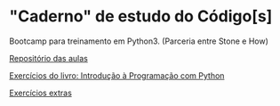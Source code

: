 # "Caderno" de estudo do Código[s]

Bootcamp para treinamento em Python3.
(Parceria entre Stone e How)

[Repositório das aulas](https://github.com/YuriAoyamaSE/codigo_s/tree/main/aulas)

[Exercícios do livro: Introdução à Programação com Python](https://github.com/YuriAoyamaSE/codigo_s/tree/main/exercicios)

[Exercícios extras](https://github.com/YuriAoyamaSE/codigo_s/blob/main/lista_de_exercicios)

